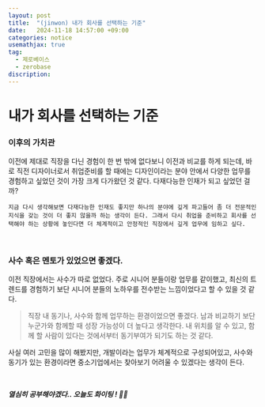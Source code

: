 ```yaml
---
layout: post
title:  "(jinwon) 내가 회사를 선택하는 기준"
date:   2024-11-18 14:57:00 +09:00
categories: notice
usemathjax: true
tag:
  - 제로베이스
  - zerobase
discription: 
---
```


# 내가 회사를 선택하는 기준

### 이후의 가치관

이전에 제대로 직장을 다닌 경험이 한 번 밖에 없다보니 이전과 비교를 하게 되는데, 바로 직전 디자이너로서 취업준비를 할 때에는 디자인이라는 분야 안에서 다양한 업무를 경험하고 싶었던 것이 가장 크게 다가왔던 것 같다. 다재다능한 인재가 되고 싶었던 걸까?

```
지금 다시 생각해보면 다재다능한 인재도 좋지만 하나의 분야에 깊게 파고들어 좀 더 전문적인 지식을 갖는 것이 더 좋지 않을까 하는 생각이 든다. 그래서 다시 취업을 준비하고 회사를 선택해야 하는 상황에 놓인다면 더 체계적이고 안정적인 직장에서 깊게 업무에 임하고 싶다. 
```

<br>

### 사수 혹은 멘토가 있었으면 좋겠다.

이전 직장에서는 사수가 따로 없었다. 주로 시니어 분들이랑 업무를 같이했고, 최신의 트렌드를 경험하기 보단 시니어 분들의 노하우를 전수받는 느낌이었다고 할 수 있을 것 같다.



> 직장 내 동기나, 사수와 함께 업무하는 환경이었으면 좋겠다. 남과 비교하기 보단 누군가와 함께할 때 성장 가능성이 더 높다고 생각한다. 내 위치를 알 수 있고, 함께 할 사람이 있다는 것에서부터 동기부여가 되기도 하는 것 같다.



사실 여러 고민을 많이 해봤지만, 개발이라는 업무가 체계적으로 구성되어있고, 사수와 동기가 있는 환경이라면 중소기업에서는 찾아보기 어려울 수 있겠다는 생각이 든다. 

<br>

***열심히 공부해야겠다.. 오늘도 화이팅 ! 🧑‍💻***